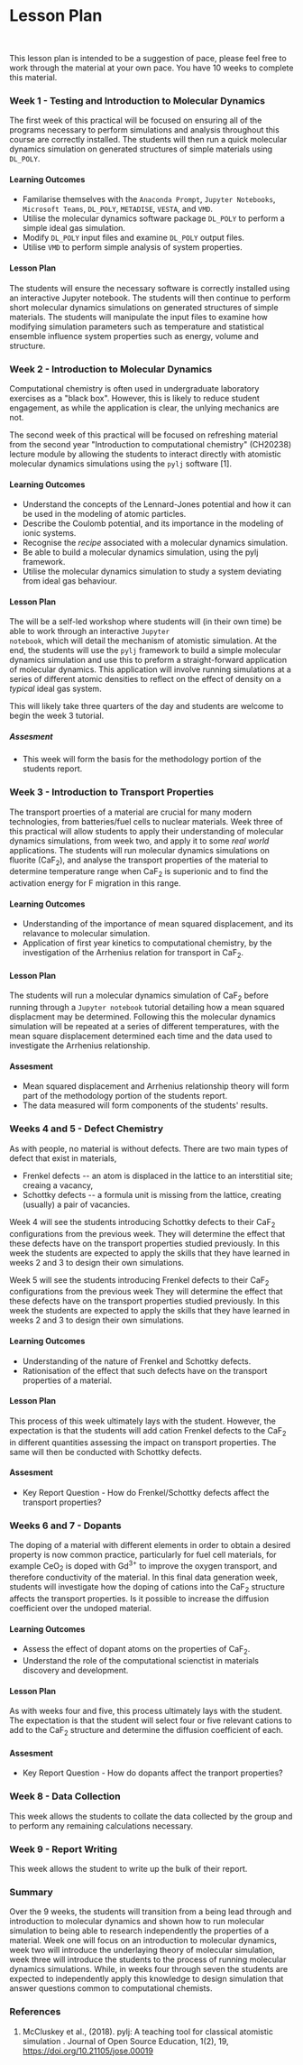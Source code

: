 # Lesson Plan

<br/>

This lesson plan is intended to be a suggestion of pace, please feel free to work through the material at your own pace. 
You have 10 weeks to complete this material. 

### Week 1 - Testing and Introduction to Molecular Dynamics

The first week of this practical will be focused on ensuring all of the programs necessary to perform simulations and analysis throughout this course are correctly installed. The students will then run a quick molecular dynamics simulation on generated structures of simple materials using <code>DL_POLY</code>.

#### Learning Outcomes

- Familarise themselves with the <code>Anaconda Prompt</code>, <code>Jupyter Notebooks</code>, <code>Microsoft Teams</code>, <code>DL_POLY</code>, <code>METADISE</code>, <code>VESTA</code>, and <code>VMD</code>.
- Utilise the molecular dynamics software package <code>DL_POLY</code> to perform a simple ideal gas simulation.
- Modify <code>DL_POLY</code> input files and examine <code>DL_POLY</code> output files.
- Utilise <code>VMD</code> to perform simple analysis of system properties.

#### Lesson Plan

The students will ensure the necessary software is correctly installed using an interactive Jupyter notebook. The students will then continue to perform short molecular dynamics simulations on generated structures of simple materials. The students will manipulate the input files to examine how modifying simulation parameters such as temperature and statistical ensemble influence system properties such as energy, volume and structure.

### Week 2 - Introduction to Molecular Dynamics

Computational chemistry is often used in undergraduate laboratory exercises as a "black box". However, this is likely to reduce student engagement, as while the application is clear, the unlying mechanics are not. 

The second week of this practical will be focused on refreshing material from the second year "Introduction to computational chemistry" (CH20238) lecture module by allowing the students to interact directly with atomistic molecular dynamics simulations using the <code>pylj</code> software [1].

#### Learning Outcomes

- Understand the concepts of the Lennard-Jones potential and how it can be used in the modeling of atomic particles.
- Describe the Coulomb potential, and its importance in the modeling of ionic systems.
- Recognise the *recipe* associated with a molecular dynamics simulation.
- Be able to build a molecular dynamics simulation, using the pylj framework.
- Utilise the molecular dynamics simulation to study a system deviating from ideal gas behaviour.

#### Lesson Plan

The will be a self-led workshop where students will (in their own time) be able to work through an interactive <code>Jupyter notebook</code>, which will detail the mechanism of atomistic simulation. At the end, the students will use the <code>pylj</code> framework to build a simple molecular dynamics simulation and use this to preform a straight-forward application of molecular dynamics. This application will involve running simulations at a series of different atomic densities to reflect on the effect of density on a *typical* ideal gas system.

This will likely take three quarters of the day and students are welcome to begin the week 3 tutorial. 

##### Assesment

- This week will form the basis for the methodology portion of the students report.

### Week 3 - Introduction to Transport Properties

The transport proerties of a material are crucial for many modern technologies, from batteries/fuel cells to nuclear materials. Week three of this practical will allow students to apply their understanding of molecular dynamics simulations, from week two, and apply it to some *real world* applications. The students will run molecular dynamics simulations on fluorite (CaF<sub>2</sub>), and analyse the transport properties of the material to determine temperature range when CaF<sub>2</sub> is superionic and to find the activation energy for F migration in this range.

#### Learning Outcomes

- Understanding of the importance of mean squared displacement, and its relavance to molecular simulation.
- Application of first year kinetics to computational chemistry, by the investigation of the Arrhenius relation for transport in CaF<sub>2</sub>.

#### Lesson Plan

The students will run a molecular dynamics simulation of CaF<sub>2</sub> before running through a <code>Jupyter notebook</code> tutorial detailing how a mean squared displacment may be determined. Following this the molecular dynamics simulation will be repeated at a series of different temperatures, with the mean square displacement determined each time and the data used to investigate the Arrhenius relationship. 

#### Assesment

- Mean squared displacement and Arrhenius relationship theory will form part of the methodology portion of the students report.
- The data measured will form components of the students' results.

### Weeks 4 and 5 - Defect Chemistry

As with people, no material is without defects. There are two main types of defect that exist in materials,
- Frenkel defects -- an atom is displaced in the lattice to an interstitial site; creaing a vacancy,
- Schottky defects -- a formula unit is missing from the lattice, creating (usually) a pair of vacancies.

Week 4 will see the students introducing Schottky defects to their CaF<sub>2</sub> configurations from the previous week. They will determine the effect that these defects have on the transport properties studied previously. In this week the students are expected to apply the skills that they have learned in weeks 2 and 3 to design their own simulations.

Week 5 will see the students introducing Frenkel defects to their CaF<sub>2</sub> configurations from the previous week They will determine the effect that these defects have on the transport properties studied previously. In this week the students are expected to apply the skills that they have learned in weeks 2 and 3 to design their own simulations.

#### Learning Outcomes

- Understanding of the nature of Frenkel and Schottky defects.
- Rationisation of the effect that such defects have on the transport properties of a material.

#### Lesson Plan

This process of this week ultimately lays with the student. However, the expectation is that the students will add cation Frenkel defects to the CaF<sub>2</sub> in different quantities assessing the impact on transport properties. The same will then be conducted with Schottky defects.

#### Assesment

- Key Report Question - How do Frenkel/Schottky defects affect the transport properties?

### Weeks 6 and 7 - Dopants

The doping of a material with different elements in order to obtain a desired property is now common practice, particularly for fuel cell materials, for example CeO<sub>2</sub> is doped with Gd<sup>3+</sup> to improve the oxygen transport, and therefore conductivity of the material. In this final data generation week, students will investigate how the doping of cations into the CaF<sub>2</sub> structure affects the transport properties. Is it possible to increase the diffusion coefficient over the undoped material.

#### Learning Outcomes

- Assess the effect of dopant atoms on the properties of CaF<sub>2</sub>.
- Understand the role of the computational scienctist in materials discovery and development.

#### Lesson Plan

As with weeks four and five, this process ultimately lays with the student. The expectation is that the student will select four or five relevant cations to add to the CaF<sub>2</sub> structure and determine the diffusion coefficient of each.

#### Assesment

- Key Report Question - How do dopants affect the tranport properties?   


### Week 8 - Data Collection

This week allows the students to collate the data collected by the group and to perform any remaining calculations necessary. 

### Week 9 - Report Writing

This week allows the student to write up the bulk of their report.

### Summary

Over the 9 weeks, the students will transition from a being lead through and introduction to molecular dynamics and shown how to run molecular simulation to being able to research independently the properties of a material. Week one will focus on an introduction to molecular dynamics, week two will introduce the underlaying theory of molecular simulation, week three will introduce the students to the process of running molecular dynamics simulations. While, in weeks four through seven the students are expected to independently apply this knowledge to design simulation that answer questions common to computational chemists.

### References

1. McCluskey et al., (2018). pylj: A teaching tool for classical atomistic simulation . Journal of Open Source Education, 1(2), 19, https://doi.org/10.21105/jose.00019
